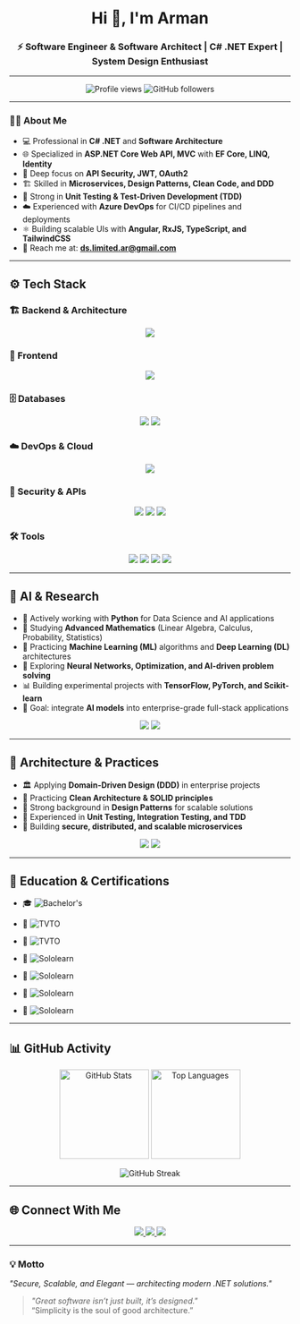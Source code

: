<!-- Profile README -->

<h1 align="center">Hi 👋, I'm Arman</h1>
<h3 align="center">⚡ Software Engineer & Software Architect | C# .NET Expert | System Design Enthusiast</h3>

---

<p align="center">
  <img src="https://komarev.com/ghpvc/?username=ds-index&label=Profile%20Views&color=0e75b6&style=flat" alt="Profile views" />
  <img src="https://img.shields.io/github/followers/ds-index?label=Followers&style=social" alt="GitHub followers"/>
</p>

---

### 🧑‍💻 About Me
- 💻 Professional in **C# .NET** and **Software Architecture**  
- 🌐 Specialized in **ASP.NET Core Web API, MVC** with **EF Core, LINQ, Identity**  
- 🔐 Deep focus on **API Security, JWT, OAuth2**  
- 🏗️ Skilled in **Microservices, Design Patterns, Clean Code, and DDD**  
- 🧪 Strong in **Unit Testing & Test-Driven Development (TDD)**  
- ☁️ Experienced with **Azure DevOps** for CI/CD pipelines and deployments  
- ⚛️ Building scalable UIs with **Angular, RxJS, TypeScript, and TailwindCSS**  
- 📧 Reach me at: **ds.limited.ar@gmail.com**  

---

## ⚙️ Tech Stack

### 🏗️ Backend & Architecture  
<p align="center">
  <img src="https://skillicons.dev/icons?i=dotnet,cs" />
</p>

### 🎨 Frontend  
<p align="center">
  <img src="https://skillicons.dev/icons?i=angular,ts,rxjs,tailwind" />
</p>

### 🗄️ Databases  
<p align="center">
  <img src="https://img.shields.io/badge/SQL%20Server-CC2927?style=for-the-badge&logo=microsoftsqlserver&logoColor=white"/>
  <img src="https://skillicons.dev/icons?i=mongodb" />
</p>

### ☁️ DevOps & Cloud  
<p align="center">
  <img src="https://skillicons.dev/icons?i=azure,githubactions,docker" />
</p>

### 🔐 Security & APIs  
<p align="center">
  <img src="https://img.shields.io/badge/API%20Security-0A0A0A?style=for-the-badge&logo=swagger&logoColor=white"/>
  <img src="https://img.shields.io/badge/JWT-000000?style=for-the-badge&logo=jsonwebtokens&logoColor=white"/>
  <img src="https://img.shields.io/badge/OAuth2-4285F4?style=for-the-badge&logo=google&logoColor=white"/>
</p>

### 🛠️ Tools  
<p align="center">
  <img src="https://skillicons.dev/icons?i=git,github,visualstudio" />
  <img src="https://img.shields.io/badge/Postman-FF6C37?style=for-the-badge&logo=postman&logoColor=white"/>
  <img src="https://img.shields.io/badge/Swagger-85EA2D?style=for-the-badge&logo=swagger&logoColor=black"/>
  <img src="https://img.shields.io/badge/SSMS-SQL%20Server%20Management%20Studio-CC2927?style=for-the-badge&logo=microsoftsqlserver&logoColor=white"/>
</p>

---

## 🧠 AI & Research  

- 🐍 Actively working with **Python** for Data Science and AI applications  
- 📘 Studying **Advanced Mathematics** (Linear Algebra, Calculus, Probability, Statistics)  
- 🤖 Practicing **Machine Learning (ML)** algorithms and **Deep Learning (DL)** architectures  
- 🧩 Exploring **Neural Networks, Optimization, and AI-driven problem solving**  
- 📊 Building experimental projects with **TensorFlow, PyTorch, and Scikit-learn**  
- 🎯 Goal: integrate **AI models** into enterprise-grade full-stack applications  

<p align="center">
  <img src="https://skillicons.dev/icons?i=python,tensorflow,pytorch" />
  <img src="https://img.shields.io/badge/ML%20%26%20DL-Advanced%20Learning-blueviolet?style=for-the-badge&logo=ai" />
</p>

---

## 🧠 Architecture & Practices  

- 🏛️ Applying **Domain-Driven Design (DDD)** in enterprise projects  
- 📐 Practicing **Clean Architecture & SOLID principles**  
- 🧩 Strong background in **Design Patterns** for scalable solutions  
- 🧪 Experienced in **Unit Testing, Integration Testing, and TDD**  
- 🚀 Building **secure, distributed, and scalable microservices**  

<p align="center">
  <img src="https://img.shields.io/badge/DDD-Domain%20Driven%20Design-green?style=for-the-badge&logo=architecture"/>
  <img src="https://img.shields.io/badge/Clean%20Code-Elegant-blue?style=for-the-badge&logo=code"/>
</p>

---

## 🏅 Education & Certifications  

- 🎓 ![Bachelor's](https://img.shields.io/badge/Bachelor%20Degree-Computer%20Engineering-2E86C1?style=for-the-badge&logo=graduationcap&logoColor=white)  

- 📜 ![TVTO](https://img.shields.io/badge/TVTO-C%23%20.NET-884EA0?style=for-the-badge&logo=dotnet&logoColor=white)  
- 📜 ![TVTO](https://img.shields.io/badge/TVTO-JavaScript%20%2F%20HTML%20%2F%20CSS-28B463?style=for-the-badge&logo=w3c&logoColor=white)  

- 📜 ![Sololearn](https://img.shields.io/badge/SoloLearn-C%23%20.NET-512BD4?style=for-the-badge&logo=dotnet&logoColor=white)  
- 📜 ![Sololearn](https://img.shields.io/badge/SoloLearn-JavaScript-F39C12?style=for-the-badge&logo=javascript&logoColor=white)  
- 📜 ![Sololearn](https://img.shields.io/badge/SoloLearn-Angular-DD0031?style=for-the-badge&logo=angular&logoColor=white)  
- 📜 ![Sololearn](https://img.shields.io/badge/SoloLearn-Python-3776AB?style=for-the-badge&logo=python&logoColor=white)  

---

## 📊 GitHub Activity  

<p align="center">
  <img src="https://github-readme-stats.vercel.app/api?username=ds-index&show_icons=true&theme=radical" alt="GitHub Stats" height="160"/>
  <img src="https://github-readme-stats.vercel.app/api/top-langs/?username=ds-index&layout=compact&theme=radical" alt="Top Languages" height="160"/>
</p>

<p align="center">
  <img src="https://github-readme-streak-stats.herokuapp.com/?user=ds-index&theme=radical" alt="GitHub Streak"/>
</p>

---

## 🌐 Connect With Me
<p align="center">
  <a href="https://github.com/ds-index" target="_blank">
    <img src="https://img.shields.io/badge/GitHub-100000?style=for-the-badge&logo=github&logoColor=white"/>
  </a>
  <a href="https://www.linkedin.com/in/arman-ds-b3b967291" target="_blank">
    <img src="https://img.shields.io/badge/LinkedIn-0A66C2?style=for-the-badge&logo=linkedin&logoColor=white"/>
  </a>
  <a href="mailto:ds.limited.ar@gmail.com">
    <img src="https://img.shields.io/badge/Email-D14836?style=for-the-badge&logo=gmail&logoColor=white"/>
  </a>
</p>

---

### 💡 Motto
*"Secure, Scalable, and Elegant — architecting modern .NET solutions."*  
> *"Great software isn’t just built, it’s designed."*  
> “Simplicity is the soul of good architecture.”  

